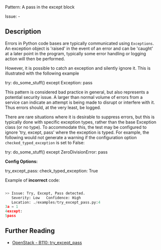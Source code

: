 Pattern: A pass in the except block

Issue: -

## Description

Errors in Python code bases are typically communicated using `Exceptions`. An
exception object is 'raised' in the event of an error and can be 'caught' at a
later point in the program, typically some error handling or logging action
will then be performed.

However, it is possible to catch an exception and silently ignore it. This is
illustrated with the following example

try:
  do_some_stuff()
except Exception:
  pass

This pattern is considered bad practice in general, but also represents a
potential security issue. A larger than normal volume of errors from a service
can indicate an attempt is being made to disrupt or interfere with it. Thus
errors should, at the very least, be logged.

There are rare situations where it is desirable to suppress errors, but this
is typically done with specific exception types, rather than the base
Exception class (or no type). To accommodate this, the test may be configured
to ignore 'try, except, pass' where the exception is typed. For example, the
following would not generate a warning if the configuration option
`checked_typed_exception` is set to False:

try:
  do_some_stuff()
except ZeroDivisionError:
  pass

**Config Options:**

try_except_pass:
  check_typed_exception: True

Example of **incorrect** code:

```python

>> Issue: Try, Except, Pass detected.
   Severity: Low   Confidence: High
   Location: ./examples/try_except_pass.py:4
3a = 1
4except:
5pass

```

## Further Reading
* [OpenStack - B110: try_except_pass](https://docs.openstack.org/developer/bandit/plugins/try_except_pass.html)
